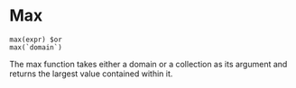 # Max
```essence
max(expr) $or
max(`domain`)
```

The max function takes either a domain or a collection as its argument and returns the largest value contained within it.